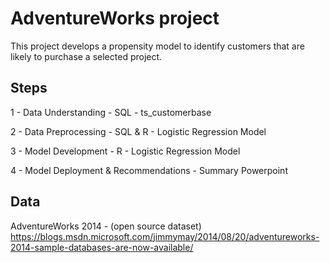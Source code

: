# AdventureWorks project

This project develops a propensity model to identify customers that are likely to purchase a selected project. 

## Steps 
1 - Data Understanding - SQL - ts_customerbase

2 - Data Preprocessing - SQL & R - Logistic Regression Model

3 - Model Development - R - Logistic Regression Model

4 - Model Deployment & Recommendations - Summary Powerpoint

## Data
AdventureWorks 2014 - (open source dataset)
https://blogs.msdn.microsoft.com/jimmymay/2014/08/20/adventureworks-2014-sample-databases-are-now-available/
